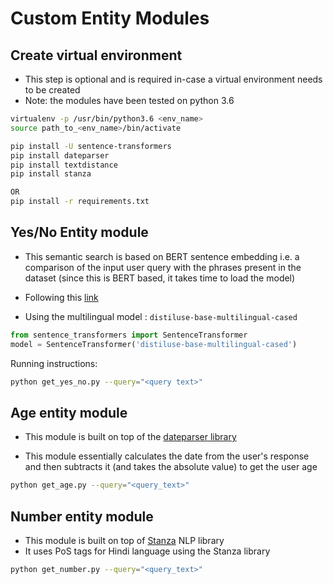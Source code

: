 # Custom Entity Modules

## Create virtual environment

- This step is optional and is required in-case a virtual environment needs to be created
- Note: the modules have been tested on python 3.6

```bash
virtualenv -p /usr/bin/python3.6 <env_name> 
source path_to_<env_name>/bin/activate

pip install -U sentence-transformers
pip install dateparser
pip install textdistance
pip install stanza

OR
pip install -r requirements.txt
```


## Yes/No Entity module

- This semantic search is based on BERT sentence embedding i.e. a comparison of the input user query with the phrases present in the dataset (since this is BERT based, it takes time to load the model)

- Following this [link](https://github.com/UKPLab/sentence-transformers)

- Using the multilingual model : `distiluse-base-multilingual-cased`

```python
from sentence_transformers import SentenceTransformer
model = SentenceTransformer('distiluse-base-multilingual-cased')
```

Running instructions:
```bash
python get_yes_no.py --query="<query text>"
```


## Age entity module

- This module is built on top of the [dateparser library](https://github.com/scrapinghub/dateparser)

- This module essentially calculates the date from the user's response and then subtracts it (and takes the absolute value) to get the user age

```bash
python get_age.py --query="<query_text>"
```

## Number entity module

- This module is built on top of [Stanza](https://github.com/stanfordnlp/stanza) NLP library
- It uses PoS tags for Hindi language using the Stanza library

```bash
python get_number.py --query="<query_text>"
```
